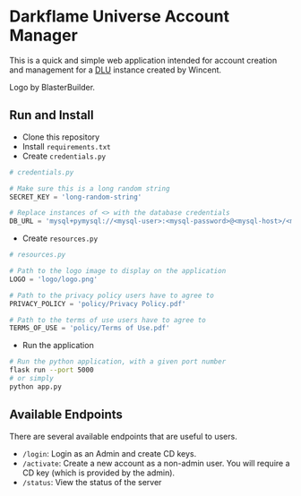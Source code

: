# Darkflame Universe Account Manager

This is a quick and simple web application intended for account creation and management for a [DLU](https://github.com/DarkflameUniverse/DarkflameServer) instance created by Wincent.

Logo by BlasterBuilder.

## Run and Install 
* Clone this repository
* Install `requirements.txt`
* Create `credentials.py`
```py
# credentials.py

# Make sure this is a long random string
SECRET_KEY = 'long-random-string'

# Replace instances of <> with the database credentials
DB_URL = 'mysql+pymysql://<mysql-user>:<mysql-password>@<mysql-host>/<mysql-database>'
```
* Create `resources.py`
```py
# resources.py

# Path to the logo image to display on the application
LOGO = 'logo/logo.png'

# Path to the privacy policy users have to agree to
PRIVACY_POLICY = 'policy/Privacy Policy.pdf'

# Path to the terms of use users have to agree to
TERMS_OF_USE = 'policy/Terms of Use.pdf'
```
* Run the application
```sh
# Run the python application, with a given port number
flask run --port 5000
# or simply
python app.py
```

## Available Endpoints

There are several available endpoints that are useful to users.
- `/login`: Login as an Admin and create CD keys.
- `/activate`: Create a new account as a non-admin user. You will require a CD key (which is provided by the admin).
- `/status`: View the status of the server

